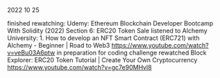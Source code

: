 2022 10 25

finished rewatching: Udemy: Ethereum Blockchain Developer Bootcamp With Solidity (2022)
	Section 6: ERC20 Token Sale
listened to Alchemy University: 1. How to develop an NFT Smart Contract (ERC721) with Alchemy - Beginner | Road to Web3 https://www.youtube.com/watch?v=veBu03A6ptw
in preparation for coding challenge
rewatched Block Explorer: ERC20 Token Tutorial | Create Your Own Cryptocurrency	https://www.youtube.com/watch?v=gc7e90MHvl8
